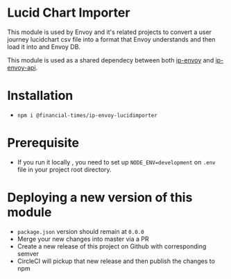 # Lucid Chart Importer

This module is used by Envoy and it's related projects to convert a user journey lucidchart csv file into a format that Envoy understands and then load it into and Envoy DB.

This module is used as a shared dependecy between both [ip-envoy](https://github.com/Financial-Times/ip-envoy/) and [ip-envoy-api](https://github.com/Financial-Times/ip-envoy-api).

# Installation
- `npm i @financial-times/ip-envoy-lucidimporter`

# Prerequisite 
- If you run it locally , you need to set up `NODE_ENV=development` on `.env` file in your project root directory.

# Deploying a new version of this module

- `package.json` version should remain at `0.0.0`
- Merge your new changes into master via a PR
- Create a new release of this project on Github with corresponding semver
- CircleCI will pickup that new release and then publish the changes to npm
